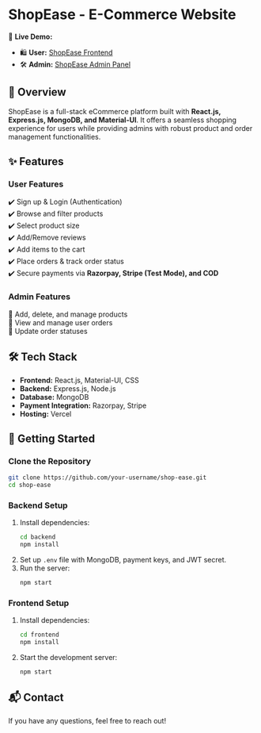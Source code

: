 # ShopEase - E-Commerce Website

🚀 **Live Demo:**  
- 🛍️ **User:** [ShopEase Frontend](https://shop-ease-frontend.vercel.app/)  
- 🛠️ **Admin:** [ShopEase Admin Panel](https://shop-ease-admin-three.vercel.app/add)  

## 📌 Overview  
ShopEase is a full-stack eCommerce platform built with **React.js, Express.js, MongoDB, and Material-UI**. It offers a seamless shopping experience for users while providing admins with robust product and order management functionalities.  

## ✨ Features  

### **User Features**  
✔️ Sign up & Login (Authentication)  
✔️ Browse and filter products  
✔️ Select product size  
✔️ Add/Remove reviews  
✔️ Add items to the cart  
✔️ Place orders & track order status  
✔️ Secure payments via **Razorpay, Stripe (Test Mode), and COD**  

### **Admin Features**  
🔹 Add, delete, and manage products  
🔹 View and manage user orders  
🔹 Update order statuses  

## 🛠️ Tech Stack  
- **Frontend:** React.js, Material-UI, CSS  
- **Backend:** Express.js, Node.js  
- **Database:** MongoDB  
- **Payment Integration:** Razorpay, Stripe  
- **Hosting:** Vercel  

## 🚀 Getting Started  

### **Clone the Repository**  
```bash
git clone https://github.com/your-username/shop-ease.git
cd shop-ease
```

### **Backend Setup**  
1. Install dependencies:  
   ```bash
   cd backend
   npm install
   ```
2. Set up `.env` file with MongoDB, payment keys, and JWT secret.  
3. Run the server:  
   ```bash
   npm start
   ```

### **Frontend Setup**  
1. Install dependencies:  
   ```bash
   cd frontend
   npm install
   ```
2. Start the development server:  
   ```bash
   npm start
   ```

## 📬 Contact  
If you have any questions, feel free to reach out!  

